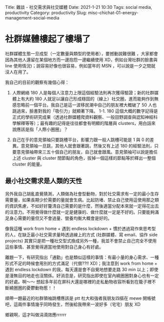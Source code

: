 Title: 雜談 - 社交需求與社交媒體
Date: 2021-1-21 10:30
Tags: social media, productivity
Category: productivity
Slug: misc-chichat-01-energy-management-social-media

# 社群媒體樓起了樓塌了


社群媒體生態一旦成型（一定數量與類型的使用者），要撼動說難很難 ，大家都會因為其他人還留在某個地方而一邊抱怨一邊繼續使用 XD，例如台灣社群的臉書與 line 使用情況)；說容易好像也很容易，例如當年的 MSN ，可以說是一夕之間就沒人在用了。

我自己的目前的觀察有幾個心得：

1. 人際網絡 180 人是每個人注意力上限這個經驗法則再次獲得驗證；新的社群媒體上有大約 180 人就足以讓自己形成穩固的（線上）社交圈，進而能夠作到無感忽略前一個平台。我自己是這一波移民潮中自己的朋友裡大概破了 50 人也跳過來，臉書對我的「吸引力」就顯著下降。
1-1. 180 這個大概的數字記得是正式的學術研究成果（透過社群媒體爬資料觀察、一般田野調查與認知神經科學解釋等等）；最有趣的記得是往往都會有明顯的階層與 clusters，用白話來說應該是指「人際小圈圈」？

2. 自己在乎的意見領袖只要跳槽平台，影響力跟一般人跳槽可能是 1 與 0 的差異。意見領袖一旦跳，其他人就會跟著跳，然後又有上述 180 的經驗法則，只要意見領袖帶來三五十個自己的朋友，自己就會跟風。意見領袖可以說是擔任上述 cluster 與 cluster 間節點的角色，拔掉一個這樣的節點等於釋出一整個 cluster 的能量。

## 最小社交需求是人類的天性

另外我自己胡亂直覺猜測，人類做為社會型動物，對於社交需求有一定的最小生存需要量，如果長期少於需要的量就會生病。比起防堵、禁止自己使用這使用那之類的資訊焦慮，不如好好釐清自己需要的是什麼，然後適當分配本來就一定得花出去的注意力。不用覺得做什麼就一定是健康的、做什麼就一定是不好的。只要能夠滿足身心需要的量但又不會過量、營養均衡大概會是好的。

像我這種 work from home + 遇到 endless lockdown + 慣於透過寫作來思考型的人，在缺乏最小社交需求量時透過線上的方式 (社群媒體、寫 email、協作 side projects) 其實只是把一種社交型式換成另外一種，我並不會禁止自己完全不使用這些事情、甚至覺得適當地使用對自己身心有好處。


離題一下，有研究指出「通勤」也是類似這樣的事情：有最小量的身心需求、一種形式不足的時候會用別的方式滿足（代償??!! XD)；我注意到 work from home + 遇到 endless lockdown 的我，每天還是會不自覺地想要走路 30 min 以上；即使是漫無目的地走也沒關係。好消息是，研究指出即使在室內繞圈圈對身心也有一定的好處。啊～～ 想起多年前在屏科大還是哪裡的走私動物收容所看到在籠子裡不斷繞圈圈的憂鬱動物惹！！



順帶一題最近的社群領袖跳槽應該是 ptt 杜大和強者我朋友四摳在 mewe 開帳號吧，這兩件事情幾乎同時發生，然後給我帶來一波好多（宅宅）朋友 XD

鄉親啊，這才叫做涓滴效應rrrrrr
